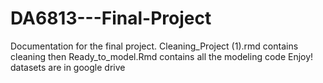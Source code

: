 # DA6813---Final-Project
Documentation for the final project. 
Cleaning_Project (1).rmd contains cleaning then Ready_to_model.Rmd contains all the modeling code
Enjoy!
datasets are in google drive 
